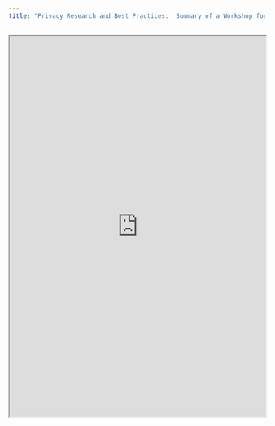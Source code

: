 ```yaml
---
title: "Privacy Research and Best Practices:  Summary of a Workshop for the Intelligence Community"
---
```



<iframe height="750" width="100%" src="https://ewelton.github.io/ktest/wiki.html#Privacy%20Research%20and%20Best%20Practices:%20%20Summary%20of%20a%20Workshop%20for%20the%20Intelligence%20Community"></iframe>
